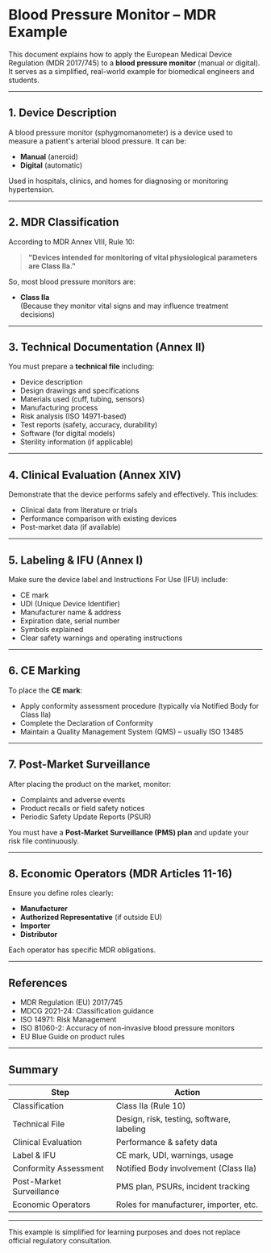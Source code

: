 # Blood Pressure Monitor – MDR Example

This document explains how to apply the European Medical Device Regulation (MDR 2017/745) to a **blood pressure monitor** (manual or digital). It serves as a simplified, real-world example for biomedical engineers and students.

---

##  1. Device Description

A blood pressure monitor (sphygmomanometer) is a device used to measure a patient's arterial blood pressure. It can be:
- **Manual** (aneroid)
- **Digital** (automatic)

Used in hospitals, clinics, and homes for diagnosing or monitoring hypertension.

---

##  2. MDR Classification

According to MDR Annex VIII, Rule 10:

> **"Devices intended for monitoring of vital physiological parameters are Class IIa."**

So, most blood pressure monitors are:
- **Class IIa**  
(Because they monitor vital signs and may influence treatment decisions)

---

##  3. Technical Documentation (Annex II)

You must prepare a **technical file** including:
- Device description
- Design drawings and specifications
- Materials used (cuff, tubing, sensors)
- Manufacturing process
- Risk analysis (ISO 14971-based)
- Test reports (safety, accuracy, durability)
- Software (for digital models)
- Sterility information (if applicable)

---

##  4. Clinical Evaluation (Annex XIV)

Demonstrate that the device performs safely and effectively. This includes:
- Clinical data from literature or trials
- Performance comparison with existing devices
- Post-market data (if available)

---

##  5. Labeling & IFU (Annex I)

Make sure the device label and Instructions For Use (IFU) include:
- CE mark
- UDI (Unique Device Identifier)
- Manufacturer name & address
- Expiration date, serial number
- Symbols explained
- Clear safety warnings and operating instructions

---

##  6. CE Marking

To place the **CE mark**:
- Apply conformity assessment procedure (typically via Notified Body for Class IIa)
- Complete the Declaration of Conformity
- Maintain a Quality Management System (QMS) – usually ISO 13485

---

##  7. Post-Market Surveillance

After placing the product on the market, monitor:
- Complaints and adverse events
- Product recalls or field safety notices
- Periodic Safety Update Reports (PSUR)

You must have a **Post-Market Surveillance (PMS) plan** and update your risk file continuously.

---

##  8. Economic Operators (MDR Articles 11-16)

Ensure you define roles clearly:
- **Manufacturer**
- **Authorized Representative** (if outside EU)
- **Importer**
- **Distributor**

Each operator has specific MDR obligations.

---

##  References

- MDR Regulation (EU) 2017/745  
- MDCG 2021-24: Classification guidance  
- ISO 14971: Risk Management  
- ISO 81060-2: Accuracy of non-invasive blood pressure monitors  
- EU Blue Guide on product rules

---

##  Summary

| Step                         | Action                                      |
|------------------------------|---------------------------------------------|
| Classification               | Class IIa (Rule 10)                         |
| Technical File               | Design, risk, testing, software, labeling   |
| Clinical Evaluation          | Performance & safety data                   |
| Label & IFU                  | CE mark, UDI, warnings, usage               |
| Conformity Assessment        | Notified Body involvement (Class IIa)       |
| Post-Market Surveillance     | PMS plan, PSURs, incident tracking          |
| Economic Operators           | Roles for manufacturer, importer, etc.      |

---

This example is simplified for learning purposes and does not replace official regulatory consultation.


